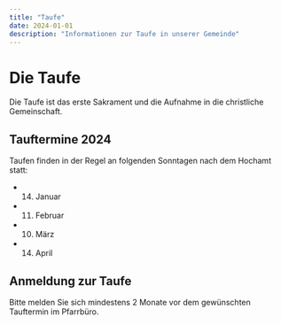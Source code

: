```yaml
---
title: "Taufe"
date: 2024-01-01
description: "Informationen zur Taufe in unserer Gemeinde"
---
```


# Die Taufe

Die Taufe ist das erste Sakrament und die Aufnahme in die christliche Gemeinschaft.

## Tauftermine 2024

Taufen finden in der Regel an folgenden Sonntagen nach dem Hochamt statt:
- 14. Januar
- 11. Februar
- 10. März
- 14. April

## Anmeldung zur Taufe

Bitte melden Sie sich mindestens 2 Monate vor dem gewünschten Tauftermin im Pfarrbüro.
